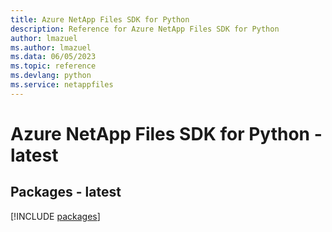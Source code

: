 ```yaml
---
title: Azure NetApp Files SDK for Python
description: Reference for Azure NetApp Files SDK for Python
author: lmazuel
ms.author: lmazuel
ms.data: 06/05/2023
ms.topic: reference
ms.devlang: python
ms.service: netappfiles
---
```

# Azure NetApp Files SDK for Python - latest
## Packages - latest
[!INCLUDE [packages](netapp-files-index.md)]